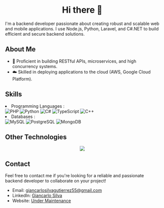 <!-- ### Hi there I'm Giancarlo👋 -->

<!--
**Gdevp/Gdevp** is a ✨ _special_ ✨ repository because its `README.md` (this file) appears on your GitHub profile.

Here are some ideas to get you started:

- 🔭 I’m currently working on ...
- 🌱 I’m currently learning ...
- 👯 I’m looking to collaborate on ...
- 🤔 I’m looking for help with ...
- 💬 Ask me about ...
- 📫 How to reach me: ...
- 😄 Pronouns: ...
- ⚡ Fun fact: ...

![Panoramic view of a forested mountain with clouds](./banner_2_profile.png)
-->

<div class="container">
  <h1 align="center">Hi there  👋</h1>
  <p>
    I'm a backend developer passionate about creating robust and scalable web and mobile applications. I use Node.js, Python, Laravel, and C#.NET to build efficient and secure backend solutions.
  </p>

  <h2>About Me</h2>

  <ul>
    <li>🔄 Proficient in building RESTful APIs, microservices, and high concurrency systems.</li>
    <li>☁️ Skilled in deploying applications to the cloud (AWS, Google Cloud Platform).</li>
  </ul>

  <h2>Skills</h2>
  <div class="container-fluid">
    <li>Programming Languages : </li>
    <img src="https://img.shields.io/badge/PHP-777BB4?style=flat-square&logo=php&logoColor=white" alt="PHP">
    <img src="https://img.shields.io/badge/Python-3776AB?style=flat-square&logo=python&logoColor=white" alt="Python">
    <img src="https://img.shields.io/badge/C%23-239120?style=flat-square&logo=c-sharp&logoColor=white" alt="C#">
    <img src="https://img.shields.io/badge/TypeScript-007ACC?style=flat-square&logo=typescript&logoColor=white" alt="TypeScript">
    <img src="https://img.shields.io/badge/C++-00599C?style=flat-square&logo=cplusplus&logoColor=white" alt="C++">
  </div>

  <div class="container-fluid">
    <li>Databases : </li>
    <img src="https://img.shields.io/badge/MySQL-4479A1?style=flat-square&logo=mysql&logoColor=white" alt="MySQL">
    <img src="https://img.shields.io/badge/PostgreSQL-336791?style=flat-square&logo=postgresql&logoColor=white" alt="PostgreSQL">
    <img src="https://img.shields.io/badge/MongoDB-47A248?style=flat-square&logo=mongodb&logoColor=white" alt="MongoDB">
  </div>

  <h2>Other Technologies</h2>

  <p align="center">
    <a href="https://skillicons.dev">
      <img src="https://skillicons.dev/icons?i=git,vercel,emacs,vim,neovim,bash,visualstudio,vscode,eclipse,linux,arch,kali,mint,ubuntu,debian,windows,mysql,mongodb,sqlite,firebase,postgres,graphql,aws,heroku,gcp,svg,perl,nginx,yarn,cmake,npm,pnpm,nodejs,laravel,nestjs,django,dotnet,angular,go,js,jquery,lua,py,pytorch,wordpress,github,gitlab,gmail,discord,obsidian,linkedin,postman,docker,stackoverflow" />
    </a>
  </p>

  <h2>Contact</h2>

  <p>Feel free to contact me if you're looking for a reliable and passionate backend developer to collaborate on your project!</p>

  <ul>
    <li>Email: <a href="mailto:giancarlosilvagutierrez55@gmail.com">giancarlosilvagutierrez55@gmail.com</a></li>
    <li>LinkedIn: <a href="https://www.linkedin.com/in/giancarlo-silva-000a13285/">Giancarlo Silva</a></li>
    <li>Website: <a href="#">Under Maintenance</a></li>
  </ul>
</div>
